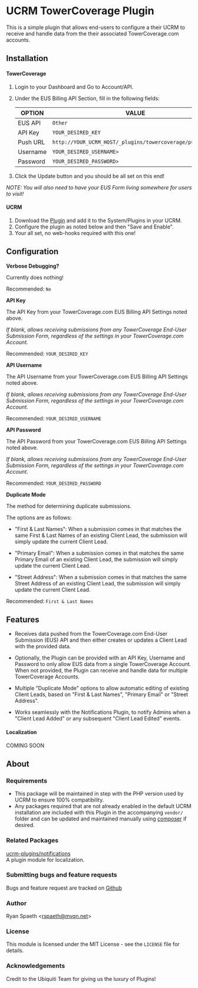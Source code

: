 # UCRM TowerCoverage Plugin

This is a simple plugin that allows end-users to configure a their UCRM to receive and handle data from the their
associated TowerCoverage.com accounts.

## Installation

#### TowerCoverage

1. Login to your Dashboard and Go to Account/API.
2. Under the EUS Billing API Section, fill in the following fields:

   | OPTION        | VALUE                                                 
   |---------------|-----------------------------------------------------------
   | EUS API       | `Other`
   | API Key       | `YOUR_DESIRED_KEY`
   | Push URL      | `http://YOUR_UCRM_HOST/_plugins/towercoverage/public.php`
   | Username      | `YOUR_DESIRED_USERNAME>`
   | Password      | `YOUR_DESIRED_PASSWORD>`

3. Click the Update button and you should be all set on this end!

_NOTE: You will also need to have your EUS Form living somewhere for users to visit!_ 


#### UCRM

1. Download the [Plugin](https://github.com/ucrm-plugins/towercoverage/raw/master/towercoverage.zip) and add it to the
System/Plugins in your UCRM.
2. Configure the plugin as noted below and then "Save and Enable".
3. Your all set, no web-hooks required with this one!


## Configuration

**Verbose Debugging?**

Currently does nothing!

Recommended: `No`

**API Key**

The API Key from your TowerCoverage.com EUS Billing API Settings noted above.

_If blank, allows receiving submissions from any TowerCoverage End-User Submission Form, regardless of the settings in
your TowerCoverage.com Account._

Recommended: `YOUR_DESIRED_KEY`

**API Username**

The API Username from your TowerCoverage.com EUS Billing API Settings noted above.

_If blank, allows receiving submissions from any TowerCoverage End-User Submission Form, regardless of the settings in
your TowerCoverage.com Account._

Recommended: `YOUR_DESIRED_USERNAME`

**API Password**

The API Password from your TowerCoverage.com EUS Billing API Settings noted above.

_If blank, allows receiving submissions from any TowerCoverage End-User Submission Form, regardless of the settings in
your TowerCoverage.com Account._

Recommended: `YOUR_DESIRED_PASSWORD`

**Duplicate Mode**

The method for determining duplicate submissions.

The options are as follows:

- "First & Last Names": When a submission comes in that matches the same First & Last Names of an existing Client Lead,
the submission will simply update the current Client Lead.

- "Primary Email": When a submission comes in that matches the same Primary Email of an existing Client Lead, the
submission will simply update the current Client Lead.

- "Street Address": When a submission comes in that matches the same Street Address of an existing Client Lead, the
submission will simply update the current Client Lead.

Recommended: `First & Last Names`

## Features

- Receives data pushed from the TowerCoverage.com End-User Submission (EUS) API and then either creates or updates a
Client Lead with the provided data.

- Optionally, the Plugin can be provided with an API Key, Username and Password to only allow EUS data from a single
TowerCoverage Account.  When not provided, the Plugin can receive and handle data for multiple TowerCoverage Accounts.

- Multiple "Duplicate Mode" options to allow automatic editing of existing Client Leads, based on "First & Last Names",
"Primary Email" or "Street Address".

- Works seamlessly with the Notifications Plugin, to notify Admins when a "Client Lead Added" or any subsequent "Client
Lead Edited" events.

#### Localization
COMING SOON


## About

### Requirements
- This package will be maintained in step with the PHP version used by UCRM to ensure 100% compatibility.
- Any packages required that are not already enabled in the default UCRM installation are included with this Plugin 
in the accompanying `vendor/` folder and can be updated and maintained manually using
[composer](https://getcomposer.org/) if desired.

### Related Packages
[ucrm-plugins/notifications](https://github.com/ucrm-plugins/notifications)\
A plugin module for localization.

### Submitting bugs and feature requests
Bugs and feature request are tracked on [Github](https://github.com/ucrm-plugins/towercoverage/issues)

### Author
Ryan Spaeth <[rspaeth@mvqn.net](mailto:rspaeth@mvqn.net)>

### License
This module is licensed under the MIT License - see the `LICENSE` file for details.

### Acknowledgements
Credit to the Ubiquiti Team for giving us the luxury of Plugins!
